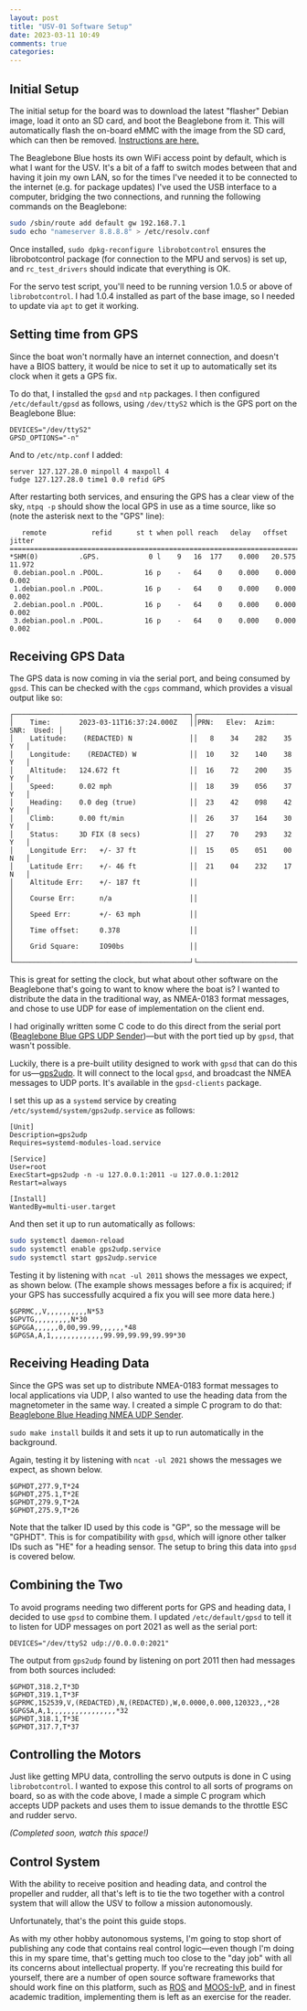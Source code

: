 ```yaml
---
layout: post
title: "USV-01 Software Setup"
date: 2023-03-11 10:49
comments: true
categories:
---
```


## Initial Setup

The initial setup for the board was to download the latest "flasher" Debian image, load it onto an SD card, and boot the Beaglebone from it. This will automatically flash the on-board eMMC with the image from the SD card, which can then be removed. [Instructions are here.](https://beagleboard.org/static/librobotcontrol/flashing.html)

The Beaglebone Blue hosts its own WiFi access point by default, which is what I want for the USV. It's a bit of a faff to switch modes between that and having it join my own LAN, so for the times I've needed it to be connected to the internet (e.g. for package updates) I've used the USB interface to a computer, bridging the two connections, and running the following commands on the Beaglebone:

```bash
sudo /sbin/route add default gw 192.168.7.1
sudo echo "nameserver 8.8.8.8" > /etc/resolv.conf
```

Once installed, `sudo dpkg-reconfigure librobotcontrol` ensures the librobotcontrol package (for connection to the MPU and servos) is set up, and `rc_test_drivers` should indicate that everything is OK.

For the servo test script, you'll need to be running version 1.0.5 or above of `librobotcontrol`. I had 1.0.4 installed as part of the base image, so I needed to update via `apt` to get it working.

## Setting time from GPS

Since the boat won't normally have an internet connection, and doesn't have a BIOS battery, it would be nice to set it up to automatically set its clock when it gets a GPS fix.

To do that, I installed the `gpsd` and `ntp` packages. I then configured `/etc/default/gpsd` as follows, using `/dev/ttyS2` which is the GPS port on the Beaglebone Blue:

```
DEVICES="/dev/ttyS2"
GPSD_OPTIONS="-n"
```

And to `/etc/ntp.conf` I added:

```
server 127.127.28.0 minpoll 4 maxpoll 4
fudge 127.127.28.0 time1 0.0 refid GPS
```

After restarting both services, and ensuring the GPS has a clear view of the sky, `ntpq -p` should show the local GPS in use as a time source, like so (note the asterisk next to the "GPS" line):

```
   remote           refid      st t when poll reach   delay   offset  jitter
==============================================================================
*SHM(0)          .GPS.            0 l    9   16  177    0.000   20.575  11.972
 0.debian.pool.n .POOL.          16 p    -   64    0    0.000    0.000   0.002
 1.debian.pool.n .POOL.          16 p    -   64    0    0.000    0.000   0.002
 2.debian.pool.n .POOL.          16 p    -   64    0    0.000    0.000   0.002
 3.debian.pool.n .POOL.          16 p    -   64    0    0.000    0.000   0.002
```

## Receiving GPS Data

The GPS data is now coming in via the serial port, and being consumed by `gpsd`. This can be checked with the `cgps` command, which provides a visual output like so:

```
┌───────────────────────────────────────────┐┌─────────────────────────────────┐
│    Time:       2023-03-11T16:37:24.000Z   ││PRN:   Elev:  Azim:  SNR:  Used: │
│    Latitude:    (REDACTED) N              ││   8    34    282    35      Y   │
│    Longitude:    (REDACTED) W             ││  10    32    140    38      Y   │
│    Altitude:   124.672 ft                 ││  16    72    200    35      Y   │
│    Speed:      0.02 mph                   ││  18    39    056    37      Y   │
│    Heading:    0.0 deg (true)             ││  23    42    098    42      Y   │
│    Climb:      0.00 ft/min                ││  26    37    164    30      Y   │
│    Status:     3D FIX (8 secs)            ││  27    70    293    32      Y   │
│    Longitude Err:   +/- 37 ft             ││  15    05    051    00      N   │
│    Latitude Err:    +/- 46 ft             ││  21    04    232    17      N   │
│    Altitude Err:    +/- 187 ft            ││                                 │
│    Course Err:      n/a                   ││                                 │
│    Speed Err:       +/- 63 mph            ││                                 │
│    Time offset:     0.378                 ││                                 │
│    Grid Square:     IO90bs                ││                                 │
└───────────────────────────────────────────┘└─────────────────────────────────┘
```

This is great for setting the clock, but what about other software on the Beaglebone that's going to want to know where the boat is? I wanted to distribute the data in the traditional way, as NMEA-0183 format messages, and chose to use UDP for ease of implementation on the client end.

I had originally written some C code to do this direct from the serial port ([Beaglebone Blue GPS UDP Sender](https://github.com/ianrenton/beaglebone-blue-gps-udp-sender))&mdash;but with the port tied up by `gpsd`, that wasn't possible.

Luckily, there is a pre-built utility designed to work with `gpsd` that can do this for us&mdash;[gps2udp](https://gpsd.gitlab.io/gpsd/gps2udp.html). It will connect to the local `gpsd`, and broadcast the NMEA messages to UDP ports. It's available in the `gpsd-clients` package.

I set this up as a `systemd` service by creating `/etc/systemd/system/gps2udp.service` as follows:

```
[Unit]
Description=gps2udp
Requires=systemd-modules-load.service

[Service]
User=root
ExecStart=gps2udp -n -u 127.0.0.1:2011 -u 127.0.0.1:2012
Restart=always

[Install]
WantedBy=multi-user.target
```

And then set it up to run automatically as follows:

```bash
sudo systemctl daemon-reload
sudo systemctl enable gps2udp.service
sudo systemctl start gps2udp.service
```

Testing it by listening with `ncat -ul 2011` shows the messages we expect, as shown below. (The example shows messages before a fix is acquired; if your GPS has successfully acquired a fix you will see more data here.)

```
$GPRMC,,V,,,,,,,,,,N*53
$GPVTG,,,,,,,,,N*30
$GPGGA,,,,,,0,00,99.99,,,,,,*48
$GPGSA,A,1,,,,,,,,,,,,,99.99,99.99,99.99*30
```

## Receiving Heading Data

Since the GPS was set up to distribute NMEA-0183 format messages to local applications via UDP, I also wanted to use the heading data from the magnetometer in the same way. I created a simple C program to do that: [Beaglebone Blue Heading NMEA UDP Sender](https://github.com/ianrenton/beaglebone-blue-heading-nmea-udp-sender).

`sudo make install` builds it and sets it up to run automatically in the background.

Again, testing it by listening with `ncat -ul 2021` shows the messages we expect, as shown below.

```
$GPHDT,277.9,T*24
$GPHDT,275.1,T*2E
$GPHDT,279.9,T*2A
$GPHDT,275.9,T*26
```

Note that the talker ID used by this code is "GP", so the message will be "GPHDT". This is for compatibility with `gpsd`, which will ignore other talker IDs such as "HE" for a heading sensor. The setup to bring this data into `gpsd` is covered below.

## Combining the Two

To avoid programs needing two different ports for GPS and heading data, I decided to use `gpsd` to combine them. I updated `/etc/default/gpsd` to tell it to listen for UDP messages on port 2021 as well as the serial port:

```
DEVICES="/dev/ttyS2 udp://0.0.0.0:2021"
```

The output from `gps2udp` found by listening on port 2011 then had messages from both sources included:

```
$GPHDT,318.2,T*3D
$GPHDT,319.1,T*3F
$GPRMC,152539,V,(REDACTED),N,(REDACTED),W,0.0000,0.000,120323,,*28
$GPGSA,A,1,,,,,,,,,,,,,,,,*32
$GPHDT,318.1,T*3E
$GPHDT,317.7,T*37
```

## Controlling the Motors

Just like getting MPU data, controlling the servo outputs is done in C using `librobotcontrol`. I wanted to expose this control to all sorts of programs on board, so as with the code above, I made a simple C program which accepts UDP packets and uses them to issue demands to the throttle ESC and rudder servo.

*(Completed soon, watch this space!)*

## Control System

With the ability to receive position and heading data, and control the propeller and rudder, all that's left is to tie the two together with a control system that will allow the USV to follow a mission autonomously.

Unfortunately, that's the point this guide stops.

As with my other hobby autonomous systems, I'm going to stop short of publishing any code that contains real control logic&mdash;even though I'm doing this in my spare time, that's getting much too close to the "day job" with all its concerns about intellectual property. If you're recreating this build for yourself, there are a number of open source software frameworks that should work fine on this platform, such as [ROS](https://www.ros.org/) and [MOOS-IvP](https://oceanai.mit.edu/moos-ivp/pmwiki/pmwiki.php?n=Main.HomePage), and in finest academic tradition, implementing them is left as an exercise for the reader.